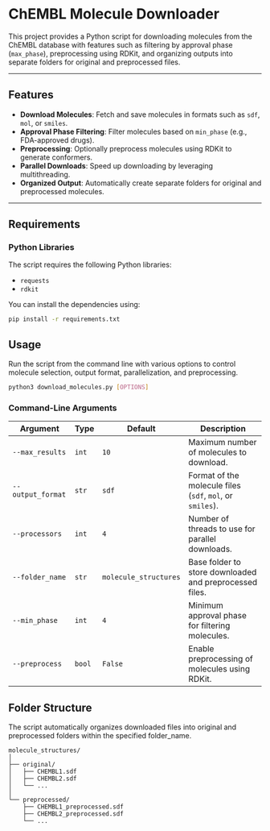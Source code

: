 # ChEMBL Molecule Downloader

This project provides a Python script for downloading molecules from the ChEMBL database with features such as filtering by approval phase (`max_phase`), preprocessing using RDKit, and organizing outputs into separate folders for original and preprocessed files.

---

## Features

- **Download Molecules**: Fetch and save molecules in formats such as `sdf`, `mol`, or `smiles`.
- **Approval Phase Filtering**: Filter molecules based on `min_phase` (e.g., FDA-approved drugs).
- **Preprocessing**: Optionally preprocess molecules using RDKit to generate conformers.
- **Parallel Downloads**: Speed up downloading by leveraging multithreading.
- **Organized Output**: Automatically create separate folders for original and preprocessed molecules.

---

## Requirements

### Python Libraries

The script requires the following Python libraries:

- `requests`
- `rdkit`

You can install the dependencies using:

```bash
pip install -r requirements.txt
```

## Usage

Run the script from the command line with various options to control molecule selection, output format, parallelization, and preprocessing.

```bash
python3 download_molecules.py [OPTIONS]
```

### Command-Line Arguments

| Argument         | Type    | Default               | Description                                                 |
|------------------|---------|-----------------------|-------------------------------------------------------------|
| `--max_results`  | `int`   | `10`                 | Maximum number of molecules to download.                    |
| `--output_format`| `str`   | `sdf`                | Format of the molecule files (`sdf`, `mol`, or `smiles`).    |
| `--processors`   | `int`   | `4`                  | Number of threads to use for parallel downloads.             |
| `--folder_name`  | `str`   | `molecule_structures`| Base folder to store downloaded and preprocessed files.     |
| `--min_phase`    | `int`   | `4`                  | Minimum approval phase for filtering molecules.             |
| `--preprocess`   | `bool`  | `False`              | Enable preprocessing of molecules using RDKit.              |

## Folder Structure

The script automatically organizes downloaded files into original and preprocessed folders within the specified folder_name.

``` plaintext
molecule_structures/
│
├── original/
│   ├── CHEMBL1.sdf
│   ├── CHEMBL2.sdf
│   └── ...
│
└── preprocessed/
    ├── CHEMBL1_preprocessed.sdf
    ├── CHEMBL2_preprocessed.sdf
    └── ...
```
